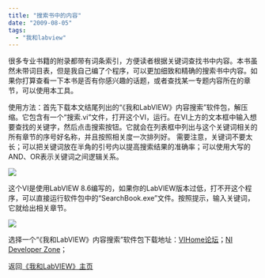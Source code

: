 ```yaml
---
title: "搜索书中的内容"
date: "2009-08-05"
tags: 
  - "我和labview"
---
```


很多专业书籍的附录都带有词条索引，方便读者根据关键词查找书中内容。本书虽然未带词目表，但是我自己编了个程序，可以更加细致和精确的搜索书中内容。如果你打算查看一下本书是否有你感兴趣的话题，或者查找某一专题内容所在的章节，可以使用本工具。

使用方法：首先下载本文结尾列出的“《我和LabVIEW》内容搜索”软件包，解压缩。它包含有一个“搜索.vi”文件，打开这个VI，运行。在VI上方的文本框中输入想要查找的关键字，然后点击搜索按钮。它就会在列表框中列出与这个关键词相关的所有章节的序号好名称，并且按照相关度一次排列好。 需要注意，关键词不要太长；可以把关键词放在半角的引号内以提高搜索结果的准确率；可以使用大写的AND、OR表示关键词之间逻辑关系。

![](http://ruanqizhen.wordpress.com/wp-content/uploads/2009/08/001283e5029079a1ebc5993b32e04a33.png?w=300)

这个VI是使用LabVIEW 8.6编写的，如果你的LabVIEW版本过低，打不开这个程序，可以直接运行软件包中的“SearchBook.exe”文件。按照提示，输入关键词，它就给出相关章节。

![](http://ruanqizhen.wordpress.com/wp-content/uploads/2009/08/f1a48d49ddfaf3b313084caf7c6ad1ea.png?w=300)

选择一个“《我和LabVIEW》内容搜索”软件包下载地址：[VIHome论坛](http://www.vihome.com.cn/bbs/viewthread.php?tid=16966&extra=page%3D1)；[NI Developer Zone](http://decibel.ni.com/content/docs/DOC-6111)；

返回[《我和LabVIEW》主页](http://ruanqizhen.wordpress.com/labview/)
